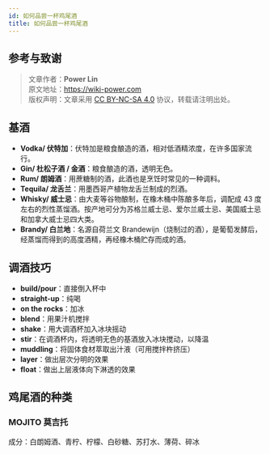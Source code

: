 ```yaml
---
id: 如何品尝一杯鸡尾酒
title: 如何品尝一杯鸡尾酒
---
```


## 参考与致谢 


> 文章作者：**Power Lin**  
> 原文地址：<https://wiki-power.com>  
> 版权声明：文章采用 [CC BY-NC-SA 4.0](https://creativecommons.org/licenses/by/4.0/deed.zh) 协议，转载请注明出处。



## 基酒

- **Vodka/ 伏特加**：伏特加是粮食酿造的酒，相对低酒精浓度，在许多国家流行。
- **Gin/ 杜松子酒 / 金酒**：粮食酿造的酒，透明无色。
- **Rum/ 朗姆酒**：用蔗糖制的酒，此酒也是烹饪时常见的一种调料。
- **Tequila/ 龙舌兰**：用墨西哥产植物龙舌兰制成的烈酒。
- **Whisky/ 威士忌**：由大麦等谷物酿制，在橡木桶中陈酿多年后，调配成 43 度左右的烈性蒸馏酒。按产地可分为苏格兰威士忌、爱尔兰威士忌、美国威士忌和加拿大威士忌四大类。
- **Brandy/ 白兰地**：名源自荷兰文 Brandewijn（烧制过的酒），是葡萄发酵后，经蒸馏而得到的高度酒精，再经橡木桶贮存而成的酒。

## 调酒技巧

- **build/pour**：直接倒入杯中
- **straight-up**：纯喝
- **on the rocks**：加冰
- **blend**：用果汁机搅拌
- **shake**：用大调酒杯加入冰块摇动
- **stir**：在调酒杯内，将透明无色的基酒放入冰块搅动，以降温
- **muddling**：将固体食材萃取出汁液（可用搅拌杵挤压）
- **layer**：做出层次分明的效果
- **float**：做出上层液体向下淋透的效果

## 鸡尾酒的种类

### MOJITO 莫吉托

成分：白朗姆酒、青柠、柠檬、白砂糖、苏打水、薄荷、碎冰